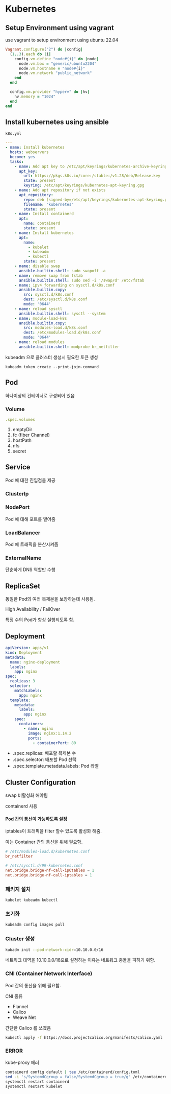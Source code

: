 # Kubernetes

## Setup Environment using vagrant

use vagrant to setup environment using ubuntu 22.04

```ruby
Vagrant.configure("2") do |config|
  (1..3).each do |i|
    config.vm.define "node#{i}" do |node|
      node.vm.box = "generic/ubuntu2204"
      node.vm.hostname = "node#{i}"
      node.vm.network "public_network"
    end
  end

  config.vm.provider "hyperv" do |hv|
    hv.memory = "1024"
  end
end
```

## Install kubernetes using ansible

`k8s.yml`
```yaml
---
- name: Install kubernetes
  hosts: webservers
  become: yes
  tasks:
    - name: Add apt key to /etc/apt/keyrings/kubernetes-archive-keyring.gpg
      apt_key:
        url: https://pkgs.k8s.io/core:/stable:/v1.28/deb/Release.key
        state: present
        keyring: /etc/apt/keyrings/kubernetes-apt-keyring.gpg
    - name: Add apt repository if not exists
      apt_repository:
        repo: deb [signed-by=/etc/apt/keyrings/kubernetes-apt-keyring.gpg] https://pkgs.k8s.io/core:/stable:/v1.28/deb/ /
        filename: "kubernetes"
        state: present
    - name: Install containerd
      apt:
        name: containerd
        state: present
    - name: Install kubernetes
      apt:
        name: 
          - kubelet 
          - kubeadm 
          - kubectl
        state: present
    - name: disable swap
      ansible.builtin.shell: sudo swapoff -a
    - name: remove swap from fstab
      ansible.builtin.shell: sudo sed -i '/swap/d' /etc/fstab
    - name: ipv4 forwarding on sysctl.d/k8s.conf
      ansible.builtin.copy:
        src: sysctl.d/k8s.conf
        dest: /etc/sysctl.d/k8s.conf
        mode: '0644'
    - name: reload sysctl
      ansible.builtin.shell: sysctl --system
    - name: module-load-k8s
      ansible.builtin.copy:
        src: modules-load.d/k8s.conf
        dest: /etc/modules-load.d/k8s.conf
        mode: '0644'
    - name: reload modules
      ansible.builtin.shell: modprobe br_netfilter
```

kubeadm 으로 클러스터 생성시 필요한 토큰 생성

`kubeadm token create --print-join-command`

## Pod

하나이상의 컨테이너로 구성되어 있음

### Volume

```yaml
.spec.volumes
```

1. emptyDir
1. fc (fiber Channel)
1. hostPath
1. nfs
1. secret

## Service

Pod 에 대한 진입점을 제공

### ClusterIp

### NodePort

Pod 에 대해 포트를 열어줌

### LoadBalancer

Pod 에 트래픽을 분산시켜줌

### ExternalName

단순하게 DNS 역할만 수행

## ReplicaSet

동일한 Pod의 여러 복제본을 보장하는데 사용됨.

High Availability / FailOver

특정 수의 Pod가 항상 실행되도록 함.

## Deployment

```yaml
apiVersion: apps/v1
kind: Deployment
metadata:
  name: nginx-deployment
  labels:
    app: nginx
spec:
  replicas: 3
  selector:
    matchLabels:
      app: nginx
  template:
    metadata:
      labels:
        app: nginx
    spec:
      containers:
        - name: nginx
          image: nginx:1.14.2
          ports:
            - containerPort: 80
```

- .spec.replicas: 배포할 복제본 수
- .spec.selector: 배포할 Pod 선택
- .spec.template.metadata.labels: Pod 라벨

## Cluster Configuration

swap 비활성화 해야됨

containerd 사용

#### Pod 간의 통신이 가능하도록 설정

iptables이 트래픽을 filter 할수 있도록 활성화 해줌.

이는 Container 간의 통신을 위해 필요함.

```conf
# /etc/modules-load.d/kubernetes.conf
br_netfilter
```

```conf
# /etc/sysctl.d/99-kubernetes.conf
net.bridge.bridge-nf-call-ip6tables = 1
net.bridge.bridge-nf-call-iptables = 1
```

### 패키지 설치

```
kubelet kubeadm kubectl
```

### 초기화

```sh
kubeadm config images pull
```

### Cluster 생성

```sh
kubadm init --pod-network-cidr=10.10.0.0/16
```

네트워크 대역을 10.10.0.0/16으로 설정하는 이유는 네트워크 충돌을 피하기 위함.

<!-- kubeadm join 192.168.0.26:6443 --token 8l8yhq.vrf31tts2gm0wxyo \
        --discovery-token-ca-cert-hash sha256:757869f0898ac82b2490fab2d23f535d334fe86e2f9e42474490e434212d82f3 -->

### CNI (Container Network Interface)

Pod 간의 통신을 위해 필요함.

CNI 종류

- Flannel
- Calico
- Weave Net

간단한 Calico 를 쓰겠음

```sh
kubectl apply -f https://docs.projectcalico.org/manifests/calico.yaml
```

### ERROR

kube-proxy 에러

```sh
containerd config default | tee /etc/containerd/config.toml
sed -i 's/SystemdCgroup = false/SystemdCgroup = true/g' /etc/containerd/config.toml
systemctl restart containerd
systemctl restart kubelet
```
